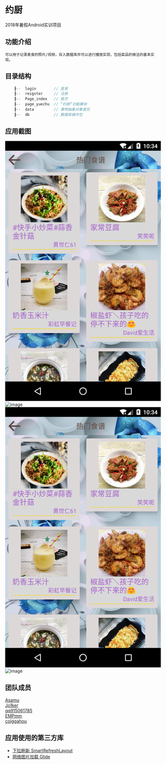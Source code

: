 # 约厨
2018年暑假Android实训项目

## 功能介绍
    可以用于记录美食的照片/视频，存入数据库并可以进行播放实现，包括菜品的做法的基本实现。

## 目录结构
```c
    ┠--  login        // 登录
    ┠--  reigster     // 注册
    ┠--  Page_index   // 首页
    ┠--  page_yuechu  // “约厨”功能模块
    ┠--  data         // 事物抽象对象类包
    ┠--  db           // 数据库操作包
```

## 应用截图
![image](https://github.com/AsamuQ/Project__YueChu/blob/master/appPicture/ItemView.png?raw=true)
![image](https://github.com/AsamuQ/Project__YueChu/blob/master/appPicture/index.png)
![image](https://github.com/AsamuQ/Project__YueChu/blob/master/appPicture/ItemView.png)
![image](https://github.com/AsamuQ/Project__YueChu/blob/master/appPicture/login.png)

## 团队成员
[Asamu](https://github.com/AsamuQ)    
[Jo1ker](https://github.com/Jo1ker)    
[qq915061785](https://github.com/qq915061785)    
[EMPmm](https://github.com/EMPmm)    
[coiggahou](https://github.com/coiggahou)    

## 应用使用的第三方库
* [下拉刷新 SmartRefreshLayout](https://github.com/scwang90/SmartRefreshLayout)
* [网络图片加载 Glide](https://github.com/bumptech/glide)
